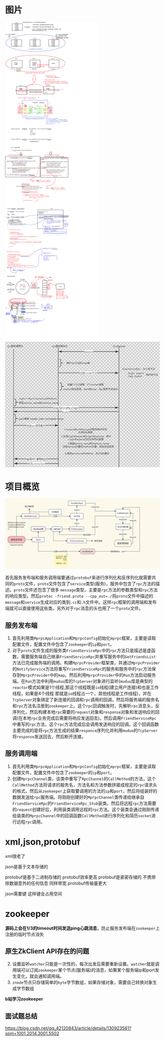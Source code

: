 # 图片

![C++实现分布式网络通信框架项目](./assets/C++实现分布式网络通信框架项目.png)

![image-20240322162836634](./assets/image-20240322162836634.png)

# 项目概览

![mprpc架构](./assets/mprpc架构.jpg)

首先服务发布端和服务调用端要通过`protobuf`来进行序列化和反序列化就需要共同的`proto`文件，`proto`文件包含了`service`类型(服务)，服务中包含了`rpc`方法的描述。`proto`文件还包含了很多 `message`类型，主要是`rpc`方法的参数类型和`rpc`方法的响应类型。然后`protoc -friend.proto --cpp_out=./`将`proto`文件中描述的`message`和`service`生成对应的类到`.cc`和`.h`文件中。这样`rpc`框架的调用端和发布端就可以直接使用这些类。另外对于`rpc`消息的头也用了一个`proto`文件。

## 服务发布端

1. 首先利用类`MprpcApplication`和`MprpcConfig`初始化`mprpc`框架，主要是读取配置文件，配置文件中包含了`zookeeper`的`ip`和`port`。
2. 对于`proto`文件生成的服务类`FriendServiceRpc`中的`rpc`方法只是描述是虚函数，需要服务端自己继承`FriendServiceRpc`并重写服务中的`GetFriendsList`方法已完成服务端的调用。构建`MprpcProvider`框架类，并通过`MprpcProvider`的`NotifyService`方法将重写`FriendServiceRpc`的服务和服务中的`rpc`方法保存到`MprpcProvider`中的`map`。然后利用`MprpcProvider`中的`Run`方法启动服务端。在`Run`方法中利用`muduo`库的`TcpServer`对象进行监听(`muduo`库是典型的`reactor`模式如果是1个线程,那这个线程既是`io`线程(建立用户连接)和也是工作线程，如果是4个线程 那就是`io`线程占一个，其他线程是工作线程)，并在`TcpServer`对象绑定了新连接的回调和`rpc`调用的回调，然后将服务端的服务名和`rpc`方法名注册到`zookeeper`上。这个`rpc`回调触发时，先解析`rpc`消息头，反序列化，然后构建本地`rpc`需要的`request`对象和`response`对象和发送响应的回调(在本地`rpc`业务完成后需要将响应发送回去)。然后调用`FriendServiceRpc`中重写的`rpc`方法，这个`rpc`方法完成后会调用发送响应的回调。这个回调函数主要完成的是将`rpc`方法生成的结果`responce`序列化并利用`muduo`的`TcpServer`将`response`发送回去，然后断开连接。

## 服务调用端

1. 首先利用类`MprpcApplication`和`MprpcConfig`初始化`mprpc`框架，主要是读取配置文件，配置文件中包含了`zookeeper`的`ip`和`port`。
2. 创建`MprpcChannel`类，该类中重写了`RpcChannel`的`CallMethod`的方法，这个`CallMethod`方法将请求的服务名，方法名和方法参数拼接成规定的`rpc`请求头的格式，然后从`zookeeper`上获取要调用的方法的`ip`和`port`，然后将组装好的数据发送给`rpc`服务端。将刚刚创建好的`MprpcChannel`类传递给继承自`FriendServiceRpc`的`FriendServiceRpc_Stub`装类。然后将远程`rpc`方法需要的`request`创建好后，利用装类调用远程的`rpc`方法。这个装类会通过刚刚传递给装类的`MprpcChannel`中的回调函数`CallMethod`进行序列化和简历`socket`进行远程`rpc`调用。

# xml,json,protobuf

xml很老了 

json是基于文本存储的

protobuf是基于二进制存储的 protobuf效率更高 protobuf是紧密存储的  不携带除数据意外的任何信息   同样带宽 protobuf传输量更大

json需要键  这样键会占用空间

# zookeeper

**源码上会在1/3的timeout时间发送ping心跳消息**，防止服务发布端在`zookeeper`上注册的临时节点消失

## 原生ZkClient API存在的问题

2. 设置监听`watcher`只能是一次性的，每次出发后需要重新设置。`watcher`就是调用端可以订阅`zookeeper`某个节点(服务端)的消息，如果某个服务端ip和port发生变化，就会通知调用端。
3. `znode`节点只存储简单的`byte`字节数组，如果存储对象，需要自己转换对象生成字节数组

**b站学习zookeeper**

## 面试题总结

https://blog.csdn.net/qq_42120843/article/details/130923561?spm=1001.2014.3001.5502